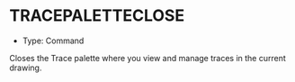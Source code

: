 # TRACEPALETTECLOSE

- Type: Command

Closes the Trace palette where you view and manage traces in the current drawing.
